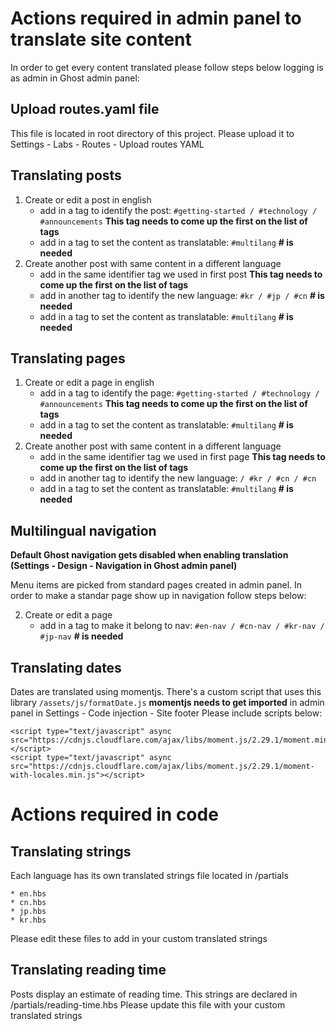 
# Actions required in admin panel to translate site content

In order to get every content translated please follow steps below logging is as admin in Ghost admin panel:


## Upload routes.yaml file

This file is located in root directory of this project. Please upload it to Settings - Labs - Routes - Upload routes YAML


## Translating posts

1. Create or edit a post in english
	* add in a tag to identify the post: `#getting-started / #technology / #announcements` **This tag needs to come up the first on the list of tags**
	* add in a tag to set the content as translatable: `#multilang` **# is needed**
2. Create another post with same content in a different language
	* add in the same identifier tag we used in first post **This tag needs to come up the first on the list of tags**
	* add in another tag to identify the new language: `#kr / #jp / #cn` **# is needed**
	* add in a tag to set the content as translatable: `#multilang` **# is needed**
	
	

## Translating pages

1. Create or edit a page in english
	* add in a tag to identify the page: `#getting-started / #technology / #announcements` **This tag needs to come up the first on the list of tags**
	* add in a tag to set the content as translatable: `#multilang` **# is needed**
2. Create another post with same content in a different language
	* add in the same identifier tag we used in first page  **This tag needs to come up the first on the list of tags**
	* add in another tag to identify the new language:  `/ #kr / #cn / #cn`
	* add in a tag to set the content as translatable: `#multilang` **# is needed**


## Multilingual navigation

**Default Ghost navigation gets disabled when enabling translation (Settings - Design - Navigation in Ghost admin panel)**

Menu items are picked from standard pages created in admin panel. In order to make a standar page show up in navigation follow steps below:

2. Create or edit a page
	* add in a tag to make it belong to nav: `#en-nav / #cn-nav / #kr-nav / #jp-nav`  **# is needed**


## Translating dates

Dates are translated using momentjs. There's a custom script that uses this library `/assets/js/formatDate.js`
**momentjs needs to get imported** in admin panel in Settings - Code injection - Site footer
Please include scripts below: 
```
<script type="text/javascript" async src="https://cdnjs.cloudflare.com/ajax/libs/moment.js/2.29.1/moment.min.js"></script>
<script type="text/javascript" async src="https://cdnjs.cloudflare.com/ajax/libs/moment.js/2.29.1/moment-with-locales.min.js"></script>
```

# Actions required in code

## Translating strings

Each language has its own translated strings file located in /partials
```
* en.hbs
* cn.hbs
* jp.hbs
* kr.hbs
```
Please edit these files to add in your custom translated strings


## Translating reading time

Posts display an estimate of reading time. This strings are declared in /partials/reading-time.hbs
Please update this file with your custom translated strings



